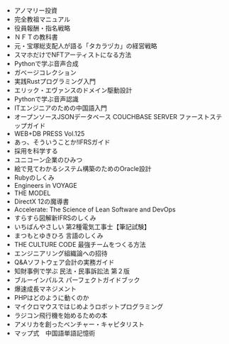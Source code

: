 * アノマリー投資
* 完全教祖マニュアル
* 役員報酬・指名戦略
* ＮＦＴの教科書
* 元・宝塚総支配人が語る「タカラヅカ」の経営戦略
* スマホだけでNFTアーティストになる方法
* Pythonで学ぶ音声合成
* ガベージコレクション
* 実践Rustプログラミング入門
* エリック・エヴァンスのドメイン駆動設計
* Pythonで学ぶ音声認識
* ITエンジニアのための中国語入門
* オープンソースJSONデータベース COUCHBASE SERVER ファーストステップガイド
* WEB+DB PRESS Vol.125
* あっ、そういうことか!IFRSガイド
* 採用を科学する
* ユニコーン企業のひみつ
* 絵で見てわかるシステム構築のためのOracle設計
* Rubyのしくみ
* Engineers in VOYAGE
* THE MODEL
* DirectX 12の魔導書
* Accelerate: The Science of Lean Software and DevOps
* すらすら図解新IFRSのしくみ
* いちばんやさしい 第2種電気工事士【筆記試験】
* まつもとゆきひろ 言語のしくみ
* THE CULTURE CODE 最強チームをつくる方法
* エンジニアリング組織論への招待
* Q&Aソフトウェア会計の実務ガイド
* 知財事例で学ぶ 民法・民事訴訟法 第２版
* ブルーインパルス パーフェクトガイドブック
* 爆速成長マネジメント
* PHPはどのように動くのか
* マイクロマウスではじめようロボットプログラミング
* ラジコン飛行機を始めるための本
* アメリカを創ったベンチャー・キャピタリスト
* マップ式　中国語単語記憶術
